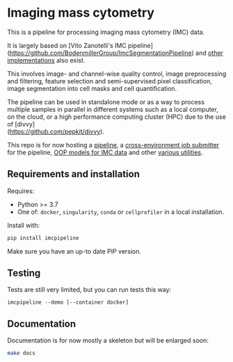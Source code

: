 # Imaging mass cytometry

This is a pipeline for processing imaging mass cytometry (IMC) data.

It is largely based on [Vito Zanotelli's IMC pipeline]\
(https://github.com/BodenmillerGroup/ImcSegmentationPipeline) and [other
implementations](https://github.com/nf-core/imcyto) also exist.


This involves image- and channel-wise quality control, image preprocessing and
filtering, feature selection and semi-supervised pixel classification,
image segmentation into cell masks and cell quantification.

The pipeline can be used in standalone mode or as a way to process multiple
samples in parallel in different systems such as a local computer, on the cloud,
or a high performance computing cluster (HPC) due to the use of [divvy]\
(https://github.com/pepkit/divvy).

This repo is for now hosting a [pipeline](imcpipeline/pipeline.py), a
[cross-environment job submitter](imcpipeline/runner.py) for the pipeline,
[OOP models for IMC data](imc/data_models) and other
[various utilities](imc/utils.py).


## Requirements and installation

Requires:

- Python >= 3.7
- One of: `docker`, `singularity`, `conda` or `cellprofiler` in a local installation.

Install with:

```bash
pip install imcpipeline
```

Make sure you have an up-to date PIP version.

## Testing

Tests are still very limited, but you can run tests this way:

```
imcpipeline --demo [--container docker]
```

## Documentation

Documentation is for now mostly a skeleton but will be enlarged soon:

```bash
make docs
```
